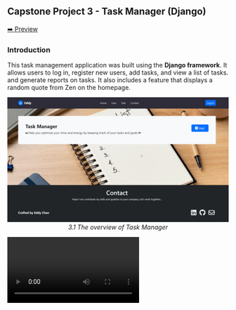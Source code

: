## Capstone Project 3 - Task Manager (Django) 
<a href="https://6gg9.short.gy/jRMugp" target="_blank">:arrow_right: Preview</a>  

### Introduction 

This task management application was built using the **Django framework**. It allows users to log in, register new users, add tasks, and view a list of tasks. and generate reports on tasks. It also includes a feature that displays a random quote from Zen on the homepage.


<p align="center">
  <img src="capstone_project/assets/images/01.png" width="600">
<br>
<i>3.1 The overview of Task Manager</i></p>


<video src='capstone_project/assets/video/preview.mp4' />


   



### Getting Started

These instructions will get you a copy of the project up and running on your local machine for development and testing purposes.

####  Prerequisites

- **Python** 3.10 or later
- **Django** 4.1 or later
- Additional packages: django-session-timeout, requests, pytz



#### Installation

I recommend you follow <a href="https://docs.djangoproject.com/en/4.1/intro/tutorial01/">Django's tutorial</a> to start your project and application first and then take my repository as your reference.

1. **Install** Python, Django and the required packages on your local machine. Follow the introductions to install <Python href="https://www.python.org/" target="_blank">Python</a>

```
pip install django
pip install django-session-timeout
pip install requests
pip install pytz
```
2. **Create** a Django project

```
django-admin startproject capstone_project
```

3. **Start** a development server to see the Django function properly

```
python manage.py runserver
```

4. **Create** an application **task_manager**
```
python manage.py startapp task_manager
```

5. **Apply** the migrations to build up models
```
python manage.py makemigrations
python manage.py migrate
```

6.  **Clone** the repository for your reference
```
git clone https://github.com/cwchan0212/hyperiondev-capstone3-django.git
```

7. **Navigate** to the project directory and copy the files according to the following file structures. Take a reference to **my settings_sample.py** for your **settings.py** and rename **views_sample.py** to **views.py**.
```
cd capstone_project
```

> Note: The issue of **static** directory is solved in my **setting_sample.py**.

### File Structure
```
capstone_project/
├─ capstone_project/
│  ├─ asgi.py
│  ├─ settings.py *
│  ├─ urls.py
│  ├─ wsgi.py
│  ├─ __init__.py
├─ task_manager/
│  ├─ migrations/
│  ├─ static/
│  │  ├─ css/
│  │  │  ├─ Banner-Heading-Image-images.css
│  │  │  ├─ bootstrap.min.css
│  │  │  ├─ style.css
│  │  ├─ images/
│  │  │  ├─ cat.png
│  │  │  ├─ favicon.ico
│  │  │  ├─ notebook.png
│  │  │  ├─ pixel.png
│  │  ├─ js/
│  │  │  ├─ bold-and-dark.js
│  │  │  ├─ bootstrap.min.js
│  │  │  ├─ bs-init.js
│  │  │  ├─ script.js
│  ├─ templates/
│  │  ├─ report/
│  │  │  ├─ index.html
│  │  │  ├─ print.html
│  │  ├─ task/
│  │  │  ├─ form.html
│  │  │  ├─ index.html
│  │  ├─ user/
│  │  │  ├─ form.html
│  │  │  ├─ index.html
│  │  ├─ base.html
│  │  ├─ home.html
│  │  ├─ login.html
│  ├─ templatetags/
│  │  ├─ task_manager_tags.py
│  │  ├─ __init__.py
│  ├─ admin.py
│  ├─ apps.py
│  ├─ data.py
│  ├─ models.py
│  ├─ tests.py
│  ├─ urls.py
│  ├─ views.py *
│  ├─ __init__.py
├─ db.sqlite3
├─ manage.py
```

> Note: *I rename the **views.py** and **settings.py** to **views_sample.py** and **settings.py_sample** for your reference. I remove the unused views and route from views.py. As for settings.py, it is different from the Django server. Once you start your project, it will generate a **Secret Key** into the settings.py. Please keep it **secret**. 

### Model

#### TaskUser
The **TaskUser** model has several fields: 
* user_id as primary key
* user_username
* user_password (hashed protected),
* user_created_date
* user_updated_date
* user_deleted

The **user_id** field is set as the **primary key**, which means that it is unique for each user and will be used as the identifier for the user. The user_password field is **hashed** for the protection of sensitive information.

#### Task
The Task model also has several fields: 
* task_id as primary key
* task_title
* task_description
* task_assign_date
* task_due_date
* task_deleted
 
The **task_id** field is set as the **primary key**, which means that it is unique for each task. It also has a **foreign key** called **user_id**, which is a reference to the user_id primary key field in the TaskUser model. This establishes a one-to-many relationship between the TaskUser and Task models, as one user can have multiple tasks.



### Usage

1. Start the development server:
2. Open a web browser and navigate to `http://127.0.0.1:8000/`
3. Register a new user or log in as an existing user
4. Add, view, and edit tasks
5. Generate user and task overview reports from the homepage
6. Features
   - User: Register user (admin only)
   - Task: Add task, edit task
   - Report: Generate a report (admin only)
   - Quote: Generate random quotations

#### Login

The user is required to enter a **username** and **password**. If the user enters an invalid username or password, an error message will be displayed and the user will be prompted to try again.

<p align="center"><img src="capstone_project/assets/images/02.png" width="600"><br>
<i>3.2 Login screen</i></p>

> Note: The test accounts are used for testing purposes

#### User

After the user logs in successfully, he can access the User section and list the users.

<p align="center"><img src="capstone_project/assets/images/03.png" width="600"><br>
<i>3.3 List of Users</i></p>

Only the user with the username **admin is allowed to register new users**. The user will be prompted to enter a new username and password. The user will also be asked to confirm the password. If the value entered to confirm the password matches the value of the password, the username and password will be stored in the **TaskUser** table.

<p align="center"><img src="capstone_project/assets/images/04.png" width="600"><br>
<i>3.4 Register User</i></p>

<p align="center"><img src="capstone_project/assets/images/05.png" width="600"><br>
<i>3.5 Register User* screen</i></p>

<p align="center"><img src="capstone_project/assets/images/06.png" width="600"><br>
<i>3.6 A new user is registered successfully</i></p>

#### Task

The user can also access the **Task** section to perform the functions of **adding and editing tasks**.

<p align="center"><img src="capstone_project/assets/images/07.png" width="600"><br>
<i>3.7 List of tasks</i></p>

<p align="center"><img src="capstone_project/assets/images/08.png" width="600"><br>
<i>3.8 List of tasks (View Mine)</i></p>

<p align="center"><img src="capstone_project/assets/images/09.png" width="600"><br>
<i>3.9 List of tasks (View All)</i></p>

The user selects the username of the **person** the task is **assigned** to and enters the **title** of the task, a **description** of the task, and the **due date** of the task. The task will be added to the **Task** table.

<p align="center"><img src="capstone_project/assets/images/10.png" width="600"><br>
<i>3.10 Add Task</i></p>

<p align="center"><img src="capstone_project/assets/images/11.png" width="600"><br>
<i>3.11 Add Task screen</i></p>
    
<p align="center"><img src="capstone_project/assets/images/12.png" width="600"><br>
<i>3.12 A new task is added successfully</i></p>

The user can choose **edit task** or **mark the task as complete**. 

##### Edit Task

<p align="center"><img src="capstone_project/assets/images/13.png" width="600"><br>
<i>3.13 **Edit Task** button</i></p>

<p align="center"><img src="capstone_project/assets/images/14.png" width="600"><br>
<i>3.14 Edit Task screen</i></p>

<p align="center"><img src="capstone_project/assets/images/15.png" width="600"><br>
<i>3.15 The task is updated successfully.</i></p>

##### Mark Complete

<p align="center"><img src="capstone_project/assets/images/16.png" width="600"><br>
<i>3.16 Mark Complete button</i></p>

<p align="center"><img src="capstone_project/assets/images/17.png" width="600"><br>
<i>3.17 The task is marked as complete successfully</i></p>

**Points to note**

* The user can edit their assigned tasks at any time, but once a task is **marked as complete**, it can **no longer be edited**. 
* The task can **only be edited** if it has **not yet** been **completed**. 
* The user can view all tasks created by other users, but can **only edit their own assigned tasks**.

#### Report

In the **Report** section, the username **admin** can view the **statistics** of user overview and task overview, as well as print these **reports**.

<p align="center"><img src="capstone_project/assets/images/18.png" width="600"><br>
<i>3.18 The statistics of user overview and task overview are shown on Task Manager Report</i></p>

<p align="center"><img src="capstone_project/assets/images/19.png" width="600"><br>
<i>3.19 Printable version of Task Manager Report* </i></p>

> Note: The "Report" section will be displayed only for the admin user.

<p align="center"><img src="capstone_project/assets/images/20.png" width="600"><br>
<i>3.20 The "Report" section is not shown as the general users log in.</i></p>

<p align="center"><img src="capstone_project/assets/images/21.png" width="600"><br>
<i>3.21 The "Register User" button is not shown as the general users log in.</i></p>

#### Quote

When the user clicks the **Hey** button, it generates a new quote on the homepage of **Task Manager**

<p align="center"><img src="capstone_project/assets/images/22.png" width="600"><br>
<i>3.22 The default message on the homepage of Task Manager</i></p>

<p align="center"><img src="capstone_project/assets/images/23.png" width="600"><br>
<i>3.23 The quote is generated after clicking the "Hey" button</i></p>

### Known Issue

> Mixed Content: The page at '<URL>' was loaded over HTTPS, but requested an insecure XMLHttpRequest endpoint '<URL>'. This request has been blocked; the content must be served over HTTPS.

Error "**Mixed Content**: The page at '<URL>' was loaded over HTTPS, but requested an insecure XMLHttpRequest endpoint '<URL>'. This request has been blocked; the content must be served over HTTPS." when trying to obtain quotes from <a href="https://type.fit/api/quotes" target="_blank">https://type.fit/api/quotes</a>


### Solution

To solve this issue, a **Content-Security-Policy** meta tag is added in the **head** of the HTML file. This meta tag tells the browser to **upgrade insecure requests**.

```html
<meta http-equiv="Content-Security-Policy" content="upgrade-insecure-requests">
```
Please make sure to include this **meta** tag in the head of your HTML file to prevent the issue from occurring.

### Built With

- <a href="https://www.djangoproject.com" target="_blank">Django</a> - The web framework used
- <a href="https://www.python.org" target="_blank">Python</a> - Programming Language
- <a href="https://www.sqlite.org" target="_blank">SQLite</a> - Database
- Followed **MVT** Architecture


### Acknowledgments
This project was inspired by <a href="https://www.hyperiondev.com" target="_blank">HyperionDev</a>.